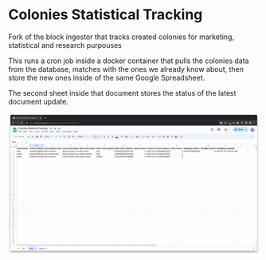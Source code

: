 # Colonies Statistical Tracking

Fork of the block ingestor that tracks created colonies for marketing, statistical and research purpouses

This runs a cron job inside a docker container that pulls the colonies data from the database, matches with the ones we already know about, then store the new ones inside of the same Google Spreadsheet.

The second sheet inside that document stores the status of the latest document update.

![Google Sheets Screenshot](screenshot.png)
